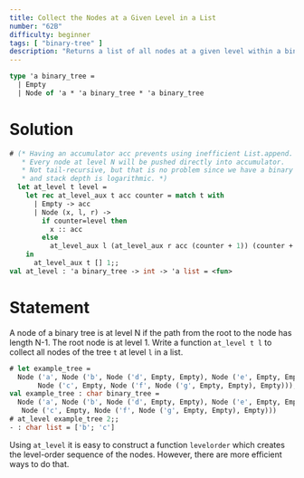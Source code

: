 ```yaml
---
title: Collect the Nodes at a Given Level in a List
number: "62B"
difficulty: beginner
tags: [ "binary-tree" ]
description: "Returns a list of all nodes at a given level within a binary tree."
---
```


```ocaml
type 'a binary_tree =
  | Empty
  | Node of 'a * 'a binary_tree * 'a binary_tree
```

# Solution

```ocaml
# (* Having an accumulator acc prevents using inefficient List.append.
   * Every node at level N will be pushed directly into accumulator.
   * Not tail-recursive, but that is no problem since we have a binary tree and
   * and stack depth is logarithmic. *)
  let at_level t level =
    let rec at_level_aux t acc counter = match t with
      | Empty -> acc
      | Node (x, l, r) ->
        if counter=level then
          x :: acc
        else
          at_level_aux l (at_level_aux r acc (counter + 1)) (counter + 1)
    in
      at_level_aux t [] 1;;
val at_level : 'a binary_tree -> int -> 'a list = <fun>
```

# Statement

A node of a binary tree is at level N if the path from the root to the
node has length N-1. The root node is at level 1. Write a function
`at_level t l` to collect all nodes of the tree `t` at level `l` in a
list.

```ocaml
# let example_tree =
  Node ('a', Node ('b', Node ('d', Empty, Empty), Node ('e', Empty, Empty)),
       Node ('c', Empty, Node ('f', Node ('g', Empty, Empty), Empty)));;
val example_tree : char binary_tree =
  Node ('a', Node ('b', Node ('d', Empty, Empty), Node ('e', Empty, Empty)),
   Node ('c', Empty, Node ('f', Node ('g', Empty, Empty), Empty)))
# at_level example_tree 2;;
- : char list = ['b'; 'c']
```

Using `at_level` it is easy to construct a function `levelorder` which
creates the level-order sequence of the nodes. However, there are more
efficient ways to do that.
